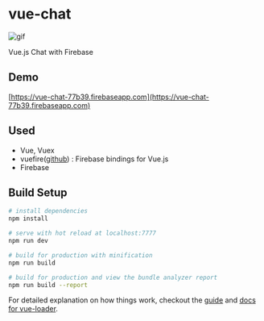 # vue-chat

![gif](example.gif "example gif")

Vue.js Chat with Firebase

## Demo

[https://vue-chat-77b39.firebaseapp.com](https://vue-chat-77b39.firebaseapp.com)

## Used

- Vue, Vuex
- vuefire([github](https://github.com/vuejs/vuefire)) : Firebase bindings for Vue.js
- Firebase

## Build Setup

``` bash
# install dependencies
npm install

# serve with hot reload at localhost:7777
npm run dev

# build for production with minification
npm run build

# build for production and view the bundle analyzer report
npm run build --report
```

For detailed explanation on how things work, checkout the [guide](http://vuejs-templates.github.io/webpack/) and [docs for vue-loader](http://vuejs.github.io/vue-loader).

